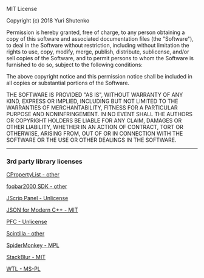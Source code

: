 MIT License

Copyright (c) 2018 Yuri Shutenko

Permission is hereby granted, free of charge, to any person
obtaining a copy of this software and associated documentation
files (the "Software"), to deal in the Software without
restriction, including without limitation the rights to use,
copy, modify, merge, publish, distribute, sublicense, and/or sell
copies of the Software, and to permit persons to whom the
Software is furnished to do so, subject to the following
conditions:

The above copyright notice and this permission notice shall be
included in all copies or substantial portions of the Software.

THE SOFTWARE IS PROVIDED "AS IS", WITHOUT WARRANTY OF ANY KIND,
EXPRESS OR IMPLIED, INCLUDING BUT NOT LIMITED TO THE WARRANTIES
OF MERCHANTABILITY, FITNESS FOR A PARTICULAR PURPOSE AND
NONINFRINGEMENT. IN NO EVENT SHALL THE AUTHORS OR COPYRIGHT
HOLDERS BE LIABLE FOR ANY CLAIM, DAMAGES OR OTHER LIABILITY,
WHETHER IN AN ACTION OF CONTRACT, TORT OR OTHERWISE, ARISING
FROM, OUT OF OR IN CONNECTION WITH THE SOFTWARE OR THE USE OR
OTHER DEALINGS IN THE SOFTWARE.

---

### 3rd party library licenses

[CPropertyList - other](component/licenses/CPropertyList.txt)

[foobar2000 SDK - other](component/licenses/foobar2000%20SDK.txt)

[JScrip Panel - Unlicense](component/licenses/JScript20CPanel.txt)

[JSON for Modern C++ - MIT](component/licenses/JSON%20for%20Modern%20C%2B%2B.txt)

[PFC - Unlicense](component/licenses/PFC.txt)

[Scintilla - other](component/licenses/Scintilla.txt)

[SpiderMonkey - MPL](component/licenses/SpiderMonkey.txt)

[StackBlur - MIT](component/licenses/StackBlur.txt)

[WTL - MS-PL](component/licenses/WTL.txt)
